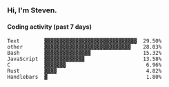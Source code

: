 ### Hi, I'm Steven.

#### Coding activity (past 7 days)
```
Text        ▓▓▓▓▓▓▓▓▓▓▓▓▓▓▓▓▓▓▓▓▓▓▓▓▓▓▓▓▓▓  29.50%
other       ▓▓▓▓▓▓▓▓▓▓▓▓▓▓▓▓▓▓▓▓▓▓▓▓▓▓▓▓    28.03%
Bash        ▓▓▓▓▓▓▓▓▓▓▓▓▓▓▓                 15.32%
JavaScript  ▓▓▓▓▓▓▓▓▓▓▓▓▓                   13.58%
C           ▓▓▓▓▓▓▓                          6.96%
Rust        ▓▓▓▓                             4.82%
Handlebars  ▓                                1.80%
```
